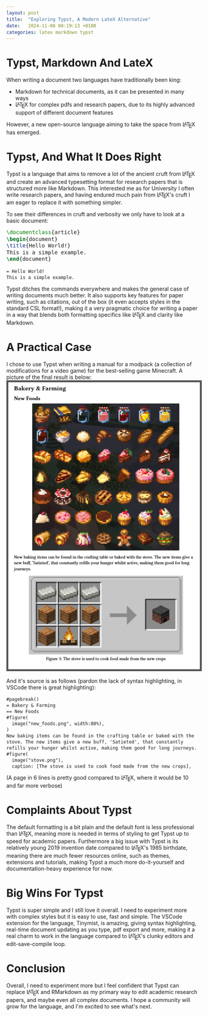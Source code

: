 ```yaml
---
layout: post
title:  "Exploring Typst, A Modern LateX Alternative"
date:   2024-11-08 00:19:13 +0100
categories: latex markdown typst
---
```


<style>
.tex sub, .latex sub, .latex sup {
  text-transform: uppercase;
}

.tex sub, .latex sub {
  vertical-align: -0.5ex;
  margin-left: -0.1667em;
  margin-right: -0.125em;
}

.tex, .latex, .tex sub, .latex sub {
  font-size: 1em;
}

.latex sup {
  font-size: 0.85em;
  vertical-align: 0.15em;
  margin-left: -0.36em;
  margin-right: -0.15em;
}
</style>

# Typst, Markdown And LateX
When writing a document two languages have traditionally been king:
- Markdown for technical documents, as it can be presented in many ways
- <span class="latex">L<sup>a</sup>T<sub>e</sub>X</span> for complex pdfs and research papers, due to its highly advanced support of different document features

However, a new open-source language aiming to take the space from <span class="latex">L<sup>a</sup>T<sub>e</sub>X</span> has emerged.

# Typst, And What It Does Right
Typst is a language that aims to remove a lot of the ancient cruft from <span class="latex">L<sup>a</sup>T<sub>e</sub>X</span> and create an advanced typesetting format for research papers that is structured more like Markdown. This interested me as for University I often write research papers, and having endured much pain from <span class="latex">L<sup>a</sup>T<sub>e</sub>X</span>'s cruft I am eager to replace it with something simpler. 

To see their differences in cruft and verbosity we only have to look at a basic document:
```latex
\documentclass{article}
\begin{document}
\title{Hello World!}
This is a simple example.
\end{document}
```

```typst
= Hello World!
This is a simple example.
```

Typst ditches the commands everywhere and makes the general case of writing documents much better. It also supports key features for paper writing, such as citations, out of the box (it even accepts styles in the standard CSL format!), making it a very pragmatic choice for writing a paper in a way that blends both formatting specifics like <span class="latex">L<sup>a</sup>T<sub>e</sub>X</span> and clarity like Markdown.

# A Practical Case
I chose to use Typst when writing a manual for a modpack (a collection of modifications for a video game) for the best-selling game Minecraft. A picture of the final result is below:
<img src="/images/typst_minecraft.png" style="border: 5px solid #555">

And it's source is as follows (pardon the lack of syntax highlighting, in VSCode there is great highlighting):
```typst
#pagebreak()
= Bakery & Farming
== New Foods
#figure(
  image("new_foods.png", width:80%),
)
New baking items can be found in the crafting table or baked with the stove. The new items give a new buff, 'Satieted', that constantly refills your hunger whilst active, making them good for long journeys.
#figure(
  image("stove.png"),
  caption: [The stove is used to cook food made from the new crops],

```
(A page in 6 lines is pretty good compared to <span class="latex">L<sup>a</sup>T<sub>e</sub>X</span>, where it would be 10 and far more verbose)

# Complaints About Typst
The default formatting is a bit plain and the default font is less professional than <span class="latex">L<sup>a</sup>T<sub>e</sub>X</span>, meaning more is needed in terms of styling to get Typst up to speed for academic papers. Furthermore a big issue with Typst is its relatively young 2019 invention date compared to <span class="latex">L<sup>a</sup>T<sub>e</sub>X</span>'s 1985 birthdate, meaning there are much fewer resources online, such as themes, extensions and tutorials, making Typst a much more do-it-yourself and documentation-heavy experience for now.

# Big Wins For Typst
Typst is super simple and I still love it overall. I need to experiment more with complex styles but it is easy to use, fast and simple. The VSCode extension for the language, Tinymist, is amazing, giving syntax highlighting, real-time document updating as you type, pdf export and more, making it a real charm to work in the language compared to <span class="latex">L<sup>a</sup>T<sub>e</sub>X</span>'s clunky editors and edit-save-compile loop. 

# Conclusion
Overall, I need to experiment more but I feel confident that Typst can replace <span class="latex">L<sup>a</sup>T<sub>e</sub>X</span> and RMarkdown as my primary way to edit academic research papers, and maybe even all complex documents. I hope a community will grow for the language, and I'm excited to see what's next.